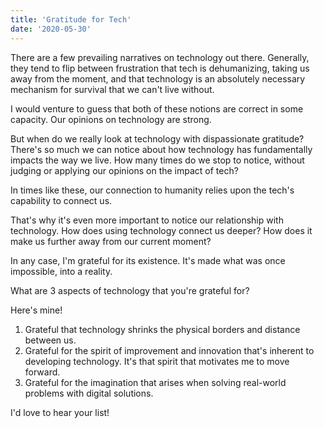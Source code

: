 ```yaml
---
title: 'Gratitude for Tech'
date: '2020-05-30'
---
```


There are a few prevailing narratives on technology out there. Generally, they tend to flip between frustration that tech is dehumanizing, taking us away from the moment, and that technology is an absolutely necessary mechanism for survival that we can't live without.

I would venture to guess that both of these notions are correct in some capacity. Our opinions on technology are strong.

But when do we really look at technology with dispassionate gratitude? There's so much we can notice about how technology has fundamentally impacts the way we live. How many times do we stop to notice, without judging or applying our opinions on the impact of tech?

In times like these, our connection to humanity relies upon the tech's capability to connect us.

That's why it's even more important to notice our relationship with technology. How does using technology connect us deeper? How does it make us further away from our current moment?

In any case, I'm grateful for its existence. It's made what was once impossible, into a reality.

What are 3 aspects of technology that you're grateful for?

Here's mine!

1. Grateful that technology shrinks the physical borders and distance between us.
2. Grateful for the spirit of improvement and innovation that's inherent to developing technology. It's that spirit that motivates me to move forward.
3. Grateful for the imagination that arises when solving real-world problems with digital solutions.

I'd love to hear your list!
